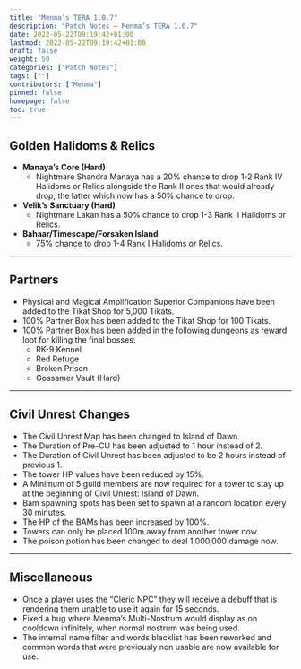 ```yaml
---
title: "Menma’s TERA 1.0.7"
description: "Patch Notes – Menma’s TERA 1.0.7"
date: 2022-05-22T09:19:42+01:00
lastmod: 2022-05-22T09:19:42+01:00
draft: false
weight: 50
categories: ["Patch Notes"]
tags: [""]
contributors: ["Menma"]
pinned: false
homepage: false
toc: true
---
```


## Golden Halidoms & Relics
- **Manaya’s Core (Hard)**
  - Nightmare Shandra Manaya has a 20% chance to drop 1-2 Rank IV Halidoms or Relics alongside the Rank II ones that would already drop, the latter which now has a 50% chance to drop.
- **Velik’s Sanctuary (Hard)**
  - Nightmare Lakan has a 50% chance to drop 1-3 Rank II Halidoms or Relics.
- **Bahaar/Timescape/Forsaken Island**
  - 75% chance to drop 1-4 Rank I Halidoms or Relics.

<hr/>

## Partners
- Physical and Magical Amplification Superior Companions have been added to the Tikat Shop for 5,000 Tikats.
- 100% Partner Box has been added to the Tikat Shop for 100 Tikats.
- 100% Partner Box has been added in the following dungeons as reward loot for killing the final bosses:
  - RK-9 Kennel
  - Red Refuge
  - Broken Prison
  - Gossamer Vault (Hard)
        
<hr/>

## Civil Unrest Changes
- The Civil Unrest Map has been changed to Island of Dawn.
- The Duration of Pre-CU has been adjusted to 1 hour instead of 2.
- The Duration of Civil Unrest has been adjusted to be 2 hours instead of previous 1.
- The tower HP values have been reduced by 15%.
- A Minimum of 5 guild members are now required for a tower to stay up at the beginning of Civil Unrest: Island of Dawn.
- Bam spawning spots has been set to spawn at a random location every 30 minutes.
- The HP of the BAMs has been increased by 100%.
- Towers can only be placed 100m away from another tower now.
- The poison potion has been changed to deal 1,000,000 damage now.

<hr/>

## Miscellaneous
- Once a player uses the “Cleric NPC” they will receive a debuff that is rendering them unable to use it again for 15 seconds.
- Fixed a bug where Menma’s Multi-Nostrum would display as on cooldown infinitely, when normal nostrum was being used.
- The internal name filter and words blacklist has been reworked and common words that were previously non usable are now available for use.